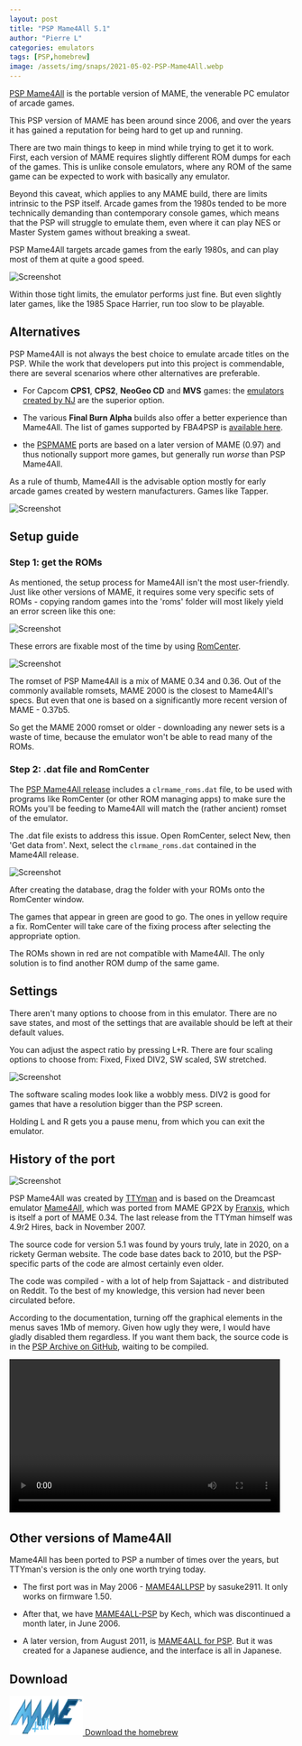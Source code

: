 ```yaml
---
layout: post
title: "PSP Mame4All 5.1"
author: "Pierre L"
categories: emulators
tags: [PSP,homebrew]
image: /assets/img/snaps/2021-05-02-PSP-Mame4All.webp
---
```


[PSP Mame4All](https://github.com/PSP-Archive/PSP-MAME4ALL/releases) is the portable version of MAME, the venerable PC emulator of arcade games. 

This PSP version of MAME has been around since 2006, and over the years it has gained a reputation for being hard to get up and running.

There are two main things to keep in mind while trying to get it to work. First, each version of MAME requires slightly different ROM dumps for each of the games. This is unlike console emulators, where any ROM of the same game can be expected to work with basically any emulator.

Beyond this caveat, which applies to any MAME build, there are limits intrinsic to the PSP itself. Arcade games from the 1980s tended to be more technically demanding than contemporary console games, which means that the PSP will struggle to emulate them, even where it can play NES or Master System games without breaking a sweat.

PSP Mame4All targets arcade games from the early 1980s, and can play most of them at quite a good speed.

![Screenshot](https://github.com/PSP-Archive/PSP-Archive.github.io/raw/gh-pages/assets/img/snaps/sega_1983.webp)

Within those tight limits, the emulator performs just fine. But even slightly later games, like the 1985 Space Harrier, run too slow to be playable.

## Alternatives

PSP Mame4All is not always the best choice to emulate arcade titles on the PSP. While the work that developers put into this project is commendable, there are several scenarios where other alternatives are preferable.

- For Capcom **CPS1**, **CPS2**, **NeoGeo CD** and **MVS** games: the [emulators created by NJ](https://archive.org/details/psp-homebrew-library?query=nj&and[]=subject%3A%22emulator%22) are the superior option.

- The various **Final Burn Alpha** builds also offer a better experience than Mame4All. The list of games supported by FBA4PSP is [available here](https://github.com/PSP-Archive/FBA4PSPmod/blob/master/docs/gamelists/full-gamelist.md).

- the [PSPMAME](https://archive.org/details/psp-homebrew-library?query=PSPMAME) ports are based on a later version of MAME (0.97) and thus notionally support more games, but generally run *worse* than PSP Mame4All.

As a rule of thumb, Mame4All is the advisable option mostly for early arcade games created by western manufacturers. Games like Tapper.

![Screenshot](https://github.com/PSP-Archive/PSP-Archive.github.io/raw/gh-pages/assets/img/snaps/mame4all_tapper.webp)

## Setup guide

### Step 1: get the ROMs 

As mentioned, the setup process for Mame4All isn't the most user-friendly. Just like other versions of MAME, it requires some very specific sets of ROMs - copying random games into the 'roms' folder will most likely yield an error screen like this one:

![Screenshot](https://github.com/PSP-Archive/PSP-Archive.github.io/raw/gh-pages/assets/img/snaps/mame4all_error.webp)

These errors are fixable most of the time by using [RomCenter](https://www.romcenter.com/).

![Screenshot](https://github.com/PSP-Archive/PSP-Archive.github.io/raw/gh-pages/assets/img/snaps/mame4all_dk.webp)

The romset of PSP Mame4All is a mix of MAME 0.34 and 0.36. Out of the commonly available romsets, MAME 2000 is the closest to Mame4All's specs. But even that one is based on a significantly more recent version of MAME - 0.37b5.

So get the MAME 2000 romset or older - downloading any newer sets is a waste of time, because the emulator won't be able to read many of the ROMs.

### Step 2: .dat file and RomCenter

The [PSP Mame4All release](https://github.com/PSP-Archive/PSP-MAME4ALL/releases) includes a `clrmame_roms.dat` file, to be used with programs like RomCenter (or other ROM managing apps) to make sure the ROMs you'll be feeding to Mame4All will match the (rather ancient) romset of the emulator.

The .dat file exists to address this issue. Open RomCenter, select New, then 'Get data from'. Next, select the `clrmame_roms.dat` contained in the Mame4All release.

![Screenshot](https://github.com/PSP-Archive/PSP-Archive.github.io/raw/gh-pages/assets/img/random/romcenter_mame4all_1.webp)

After creating the database, drag the folder with your ROMs onto the RomCenter window.

The games that appear in green are good to go. The ones in yellow require a fix. RomCenter will take care of the fixing process after selecting the appropriate option.

The ROMs shown in red are not compatible with Mame4All. The only solution is to find another ROM dump of the same game.

## Settings

There aren't many options to choose from in this emulator. There are no save states, and most of the settings that are available should be left at their default values.

You can adjust the aspect ratio by pressing L+R. There are four scaling options to choose from: Fixed, Fixed DIV2, SW scaled, SW stretched. 

![Screenshot](https://github.com/PSP-Archive/PSP-Archive.github.io/raw/gh-pages/assets/img/snaps/mame4all_scaling.gif)

The software scaling modes look like a wobbly mess. DIV2 is good for games that have a resolution bigger than the PSP screen.

Holding L and R gets you a pause menu, from which you can exit the emulator.

## History of the port

![Screenshot](https://github.com/PSP-Archive/PSP-Archive.github.io/raw/gh-pages/assets/img/random/mame4all_famtree.webp)

PSP Mame4All was created by [TTYman](http://ttyman.free.fr/) and is based on the Dreamcast emulator [Mame4All](http://chui.dcemu.co.uk/mame4all.html), which was ported from MAME GP2X by [Franxis](https://web.archive.org/web/20060615053415/http://www.talfi.net/gp32_franxis/), which is itself a port of MAME 0.34. The last release from the TTYman himself was 4.9r2 Hires, back in November 2007. 

The source code for version 5.1 was found by yours truly, late in 2020, on a rickety German website. The code base dates back to 2010, but the PSP-specific parts of the code are almost certainly even older. 

The code was compiled - with a lot of help from Sajattack - and distributed on Reddit. To the best of my knowledge, this version had never been circulated before.

According to the documentation, turning off the graphical elements in the menus saves 1Mb of memory. Given how ugly they were, I would have gladly disabled them regardless. If you want them back, the source code is in the [PSP Archive on GitHub](https://github.com/PSP-Archive/PSP-MAME4ALL), waiting to be compiled.

<video class="center" width="480" height="272" controls>
	<source type="video/mp4" src="https://github.com/PSP-Archive/PSP-Archive.github.io/raw/gh-pages/assets/video/2021-05-02-PSP-Mame4All.mp4">
</video>

## Other versions of Mame4All

Mame4All has been ported to PSP a number of times over the years, but TTYman's version is the only one worth trying today.

- The first port was in May 2006 - [MAME4ALLPSP](https://archive.org/details/mame-4-allpsp.-7z_202107) by sasuke2911. It only works on firmware 1.50.

- After that, we have [MAME4ALL-PSP](https://archive.org/details/mame-4-allpsp.-7z) by Kech, which was discontinued a month later, in June 2006.

- A later version, from August 2011, is [MAME4ALL for PSP](https://archive.org/details/mame-4-all-v-4.9r-2-jp.-7z). But it was created for a Japanese audience, and the interface is all in Japanese.

## Download

<p class="download-btn">
    <a href="https://github.com/PSP-Archive/PSP-MAME4ALL/releases/tag/5.1">
	<img border="0" alt="Download the homebrew" src="/assets/img/icon0/2021-05-02-PSP-Mame4All.webp" width="130" height="70">
	Download the homebrew
	</a>
</p>
